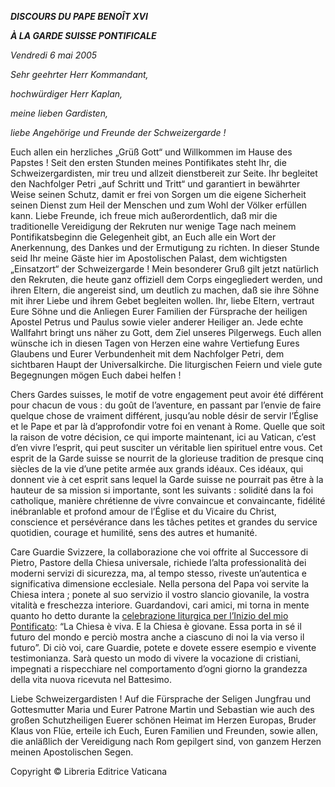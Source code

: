 ***DISCOURS DU PAPE BENOÎT XVI***

***À LA GARDE SUISSE PONTIFICALE***

*Vendredi 6 mai 2005*

*Sehr geehrter Herr Kommandant,*

*hochwürdiger Herr Kaplan,*

*meine lieben Gardisten,*

*liebe Angehörige und Freunde der Schweizergarde !*

Euch allen ein herzliches „Grüß Gott“ und Willkommen im Hause des Papstes ! Seit den ersten Stunden meines Pontifikates steht Ihr, die Schweizergardisten, mir treu und allzeit dienstbereit zur Seite. Ihr begleitet den Nachfolger Petri „auf Schritt und Tritt“ und garantiert in bewährter Weise seinen Schutz, damit er frei von Sorgen um die eigene Sicherheit seinen Dienst zum Heil der Menschen und zum Wohl der Völker erfüllen kann. Liebe Freunde, ich freue mich außerordentlich, daß mir die traditionelle Vereidigung der Rekruten nur wenige Tage nach meinem Pontifikatsbeginn die Gelegenheit gibt, an Euch alle ein Wort der Anerkennung, des Dankes und der Ermutigung zu richten. In dieser Stunde seid Ihr meine Gäste hier im Apostolischen Palast, dem wichtigsten „Einsatzort“ der Schweizergarde ! Mein besonderer Gruß gilt jetzt natürlich den Rekruten, die heute ganz offiziell dem Corps eingegliedert werden, und ihren Eltern, die angereist sind, um deutlich zu machen, daß sie ihre Söhne mit ihrer Liebe und ihrem Gebet begleiten wollen. Ihr, liebe Eltern, vertraut Eure Söhne und die Anliegen Eurer Familien der Fürsprache der heiligen Apostel Petrus und Paulus sowie vieler anderer Heiliger an. Jede echte Wallfahrt bringt uns näher zu Gott, dem Ziel unseres Pilgerwegs. Euch allen wünsche ich in diesen Tagen von Herzen eine wahre Vertiefung Eures Glaubens und Eurer Verbundenheit mit dem Nachfolger Petri, dem sichtbaren Haupt der Universalkirche. Die liturgischen Feiern und viele gute Begegnungen mögen Euch dabei helfen !

Chers Gardes suisses, le motif de votre engagement peut avoir été différent pour chacun de vous : du goût de l’aventure, en passant par l’envie de faire quelque chose de vraiment différent, jusqu’au noble désir de servir l’Église et le Pape et par là d’approfondir votre foi en venant à Rome. Quelle que soit la raison de votre décision, ce qui importe maintenant, ici au Vatican, c’est d’en vivre l’esprit, qui peut susciter un véritable lien spirituel entre vous. Cet esprit de la Garde suisse se nourrit de la glorieuse tradition de presque cinq siècles de la vie d’une petite armée aux grands idéaux. Ces idéaux, qui donnent vie à cet esprit sans lequel la Garde suisse ne pourrait pas être à la hauteur de sa mission si importante, sont les suivants : solidité dans la foi catholique, manière chrétienne de vivre convaincue et convaincante, fidélité inébranlable et profond amour de l’Église et du Vicaire du Christ, conscience et persévérance dans les tâches petites et grandes du service quotidien, courage et humilité, sens des autres et humanité.

Care Guardie Svizzere, la collaborazione che voi offrite al Successore di Pietro, Pastore della Chiesa universale, richiede l’alta professionalità dei moderni servizi di sicurezza, ma, al tempo stesso, riveste un’autentica e significativa dimensione ecclesiale. Nella persona del Papa voi servite la Chiesa intera ; ponete al suo servizio il vostro slancio giovanile, la vostra vitalità e freschezza interiore. Guardandovi, cari amici, mi torna in mente quanto ho detto durante la [celebrazione liturgica per l’Inizio del mio Pontificato](/content/benedict-xvi/it/homilies/2005/documents/hf_ben-xvi_hom_20050424_inizio-pontificato.html): “La Chiesa è viva. E la Chiesa è giovane. Essa porta in sé il futuro del mondo e perciò mostra anche a ciascuno di noi la via verso il futuro”. Di ciò voi, care Guardie, potete e dovete essere esempio e vivente testimonianza. Sarà questo un modo di vivere la vocazione di cristiani, impegnati a rispecchiare nel comportamento d’ogni giorno la grandezza della vita nuova ricevuta nel Battesimo.

Liebe Schweizergardisten ! Auf die Fürsprache der Seligen Jungfrau und Gottesmutter Maria und Eurer Patrone Martin und Sebastian wie auch des großen Schutzheiligen Euerer schönen Heimat im Herzen Europas, Bruder Klaus von Flüe, erteile ich Euch, Euren Familien und Freunden, sowie allen, die anläßlich der Vereidigung nach Rom gepilgert sind, von ganzem Herzen meinen Apostolischen Segen.

Copyright © Libreria Editrice Vaticana